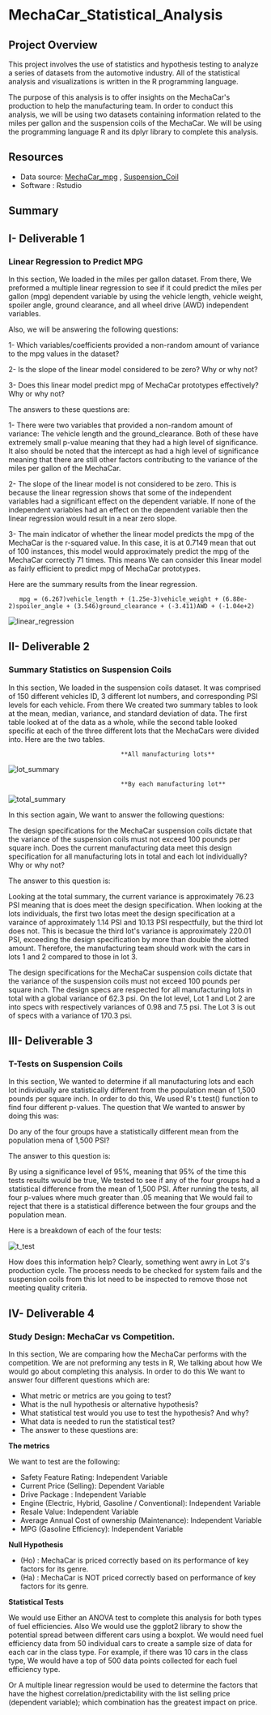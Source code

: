 # MechaCar_Statistical_Analysis

## Project Overview

This project involves the use of statistics and hypothesis testing to analyze a series of datasets from the automotive industry.
All of the statistical analysis and visualizations is written in the R programming language.

The purpose of this analysis is to offer insights on the MechaCar's production to help the manufacturing team. In order to conduct this analysis, we will be using two datasets containing information related to the miles per gallon and the suspension coils of the MechaCar. We will be using the programming language R and its dplyr library to complete this analysis.


## Resources
- Data source: [MechaCar_mpg](/Resources/MechaCar_mpg.csv) , [Suspension_Coil](/Resources/Suspension_Coil.csv)
- Software : Rstudio

## Summary 

## **I- Deliverable 1**

  ### Linear Regression to Predict MPG
  
In this section, We loaded in the miles per gallon dataset. From there, We preformed a multiple linear regression to see if it could predict the miles per gallon (mpg) dependent variable by using the vehicle length, vehicle weight, spoiler angle, ground clearance, and all wheel drive (AWD) independent variables.

 Also, we will be answering the following questions:

  1- Which variables/coefficients provided a non-random amount of variance to the mpg values in the dataset?

  2- Is the slope of the linear model considered to be zero? Why or why not?

  3- Does this linear model predict mpg of MechaCar prototypes effectively? Why or why not?
 
 
 The answers to these questions are:

   1- There were two variables that provided a non-random amount of variance: The vehicle length and the ground_clearance. Both of these have extremely small p-value meaning that they had a high level of significance. It also should be noted that the intercept as had a high level of significance meaning that there are still other factors contributing to the variance of the miles per gallon of the MechaCar.

   2- The slope of the linear model is not considered to be zero. This is because the linear regression shows that some of the independent variables had a significant effect on the dependent variable. If none of the independent variables had an effect on the dependent variable then the linear regression would result in a near zero slope.

   3- The main indicator of whether the linear model predicts the mpg of the MechaCar is the r-squared value. In this case, it is at 0.7149 mean that out of 100 instances, this model would approximately predict the mpg of the MechaCar correctly 71 times. This means We can consider this linear model as fairly efficient to predict mpg of MechaCar prototypes.
   
   Here are the summary results from the linear regression.
   
       mpg = (6.267)vehicle_length + (1.25e-3)vehicle_weight + (6.88e-2)spoiler_angle + (3.546)ground_clearance + (-3.411)AWD + (-1.04e+2)
      
   ![linear_regression](/images/linear_regression.png)

## **II- Deliverable 2**


  ### Summary Statistics on Suspension Coils

In this section, We loaded in the suspension coils dataset. It was comprised of 150 different vehicles ID, 3 different lot numbers, and corresponding PSI levels for each vehicle. From there We created two summary tables to look at the mean, median, variance, and standard deviation of data. The first table looked at of the data as a whole, while the second table looked specific at each of the three different lots that the MechaCars were divided into. Here are the two tables.

                                   **All manufacturing lots**
![lot_summary](/images/lot_summary.PNG)

                                   **By each manufacturing lot**
                                   
![total_summary](/images/total_summary.PNG)


In this section again, We want to answer the following questions:

The design specifications for the MechaCar suspension coils dictate that the variance of the suspension coils must not exceed 100 pounds per square inch. Does the current manufacturing data meet this design specification for all manufacturing lots in total and each lot individually? Why or why not?

The answer to this question is:

Looking at the total summary, the current variance is approximately 76.23 PSI meaning that is does meet the design specification. When looking at the lots individuals, the first two lotas meet the design specification at a varaince of approximately 1.14 PSI and 10.13 PSI respectfully, but the third lot does not. This is becasue the third lot's variance is approximately 220.01 PSI, exceeding the design specification by more than double the alotted amount. Therefore, the manufacturing team should work with the cars in lots 1 and 2 compared to those in lot 3.

The design specifications for the MechaCar suspension coils dictate that the variance of the suspension coils must not exceed 100 pounds per square inch.
The design specs are respected for all manufacturing lots in total with a global variance of 62.3 psi.
On the lot level, Lot 1 and Lot 2 are into specs with respectively variances of 0.98 and 7.5 psi. The Lot 3 is out of specs with a variance of 170.3 psi.

## **III- Deliverable 3**

### T-Tests on Suspension Coils


In this section, We wanted to determine if all manufacturing lots and each lot individually are statistically different from the population mean of 1,500 pounds per square inch. In order to do this, We used R's t.test() function to find four different p-values. The question that We wanted to answer by doing this was:

Do any of the four groups have a statistically different mean from the population mena of 1,500 PSI?

The answer to this question is:

By using a significance level of 95%, meaning that 95% of the time this tests results would be true, We tested to see if any of the four groups had a statistical difference from the mean of 1,500 PSI. After running the tests, all four p-values where much greater than .05 meaning that We would fail to reject that there is a statistical difference between the four groups and the population mean.

Here is a breakdown of each of the four tests:

![t_test](/images/t_test.PNG)

How does this information help? Clearly, something went awry in Lot 3's production cycle. The process needs to be checked for system fails and the suspension coils from this lot need to be inspected to remove those not meeting quality criteria.


## **IV- Deliverable 4**

### Study Design: MechaCar vs Competition.

In this section, We are comparing how the MechaCar performs with the competition. We are not preforming any tests in R, We talking about how We would go about completing this analysis. In order to do this We want to answer four different questions which are:

- What metric or metrics are you going to test?
- What is the null hypothesis or alternative hypothesis?
- What statistical test would you use to test the hypothesis? And why?
- What data is needed to run the statistical test?
- The answer to these questions are:

**The metrics**

We want to test are the following:

- Safety Feature Rating: Independent Variable
- Current Price (Selling): Dependent Variable
- Drive Package : Independent Variable
- Engine (Electric, Hybrid, Gasoline / Conventional): Independent Variable
- Resale Value: Independent Variable
- Average Annual Cost of ownership (Maintenance): Independent Variable
- MPG (Gasoline Efficiency): Independent Variable


**Null Hypothesis**
- (Ho) : MechaCar is priced correctly based on its performance of key factors for its genre.
- (Ha) : MechaCar is NOT priced correctly based on performance of key factors for its genre.

**Statistical Tests**

We would use Either an ANOVA test to complete this analysis for both types of fuel efficiencies. Also  We would use the ggplot2 library to show the potential spread between different cars using a boxplot.
We would need fuel efficiency data from 50 individual cars to create a sample size of data for each car in the class type. For example, if there was 10 cars in the class type, We would have a top of 500 data points collected for each fuel efficiency type.

Or A multiple linear regression would be used to determine the factors that have the highest correlation/predictability with the list selling price (dependent variable); which combination has the greatest impact on price.
